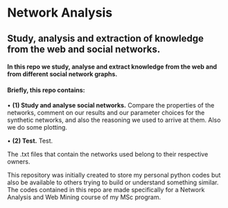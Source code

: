 # Network Analysis
## **Study, analysis and extraction of knowledge from the web and social networks.**

#### In this repo we study, analyse and extract knowledge from the web and from different social network graphs.

#### Briefly, this repo contains:

  • **(1) Study and analyse social networks.** Compare the properties of the networks, comment on our results and our parameter choices for the synthetic networks, and also the reasoning we used to arrive at them. Also we do some plotting.
  
  • **(2) Test.** Test.

The .txt files that contain the networks used belong to their respective owners.

This repository was initially created to store my personal python codes but also be available to others trying to build or understand something similar.
The codes contained in this repo are made specifically for a Network Analysis and Web Mining course of my MSc program.
